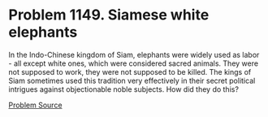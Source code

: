 # Problem 1149. Siamese white elephants 

In the Indo-Chinese kingdom of Siam, elephants were widely used as labor - all except white ones, which were considered sacred animals. They were not supposed to work, they were not supposed to be killed. The kings of Siam sometimes used this tradition very effectively in their secret political intrigues against objectionable noble subjects. How did they do this?

[Problem Source](https://www.trizland.ru/tasks/5600/)